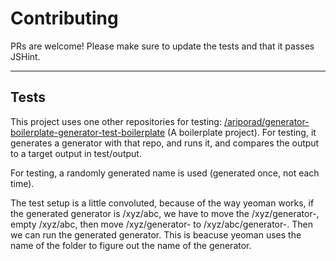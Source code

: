 # Contributing

PRs are welcome! Please make sure to update the tests and that it passes JSHint.

---
## Tests
This project uses one other repositories for testing: [/ariporad/generator-boilerplate-generator-test-boilerplate](/ariporad/generator-boilerplate-generator-test-boilerplate)
(A boilerplate project). For testing, it generates a generator with that repo, and runs it, and compares the output
to a target output in test/output.

For testing, a randomly generated name is used (generated once, not each time).

The test setup is a little convoluted, because of the way yeoman works, if the generated generator is /xyz/abc,
we have to move the /xyz/generator-<name>, empty /xyz/abc, then move /xyz/generator-<name> to /xyz/abc/generator-<name>.
Then we can run the generated generator. This is beacuse yeoman uses the name of the folder to figure out the name of
the generator.
